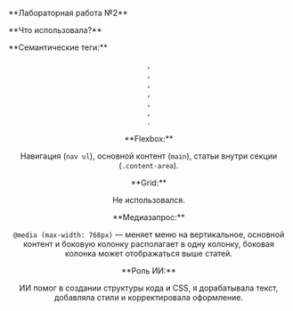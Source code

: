 \*\*Лабораторная работа №2\*\*



\*\*Что использовала?\*\*



\*\*Семантические теги:\*\*



<header>, <nav>, <main>, <section>, <article>, <aside>, <footer>.  



\*\*Flexbox:\*\*

Навигация (`nav ul`), основной контент (`main`), статьи внутри секции (`.content-area`).



\*\*Grid:\*\*

Не использовался.



\*\*Медиазапрос:\*\*

`@media (max-width: 768px)` — меняет меню на вертикальное, основной контент и боковую колонку располагает в одну колонку, боковая колонка может отображаться выше статей.



\*\*Роль ИИ:\*\*

ИИ помог в создании структуры кода и CSS, я дорабатывала текст, добавляла стили и корректировала оформление.



